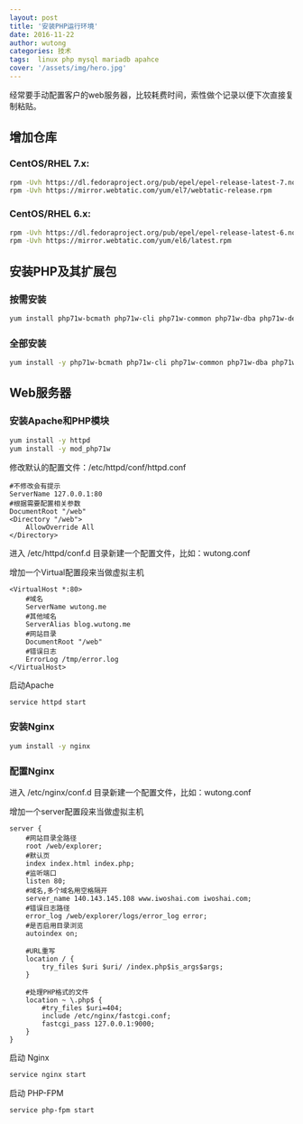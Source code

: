 ```yaml
---
layout: post
title: '安装PHP运行环境'
date: 2016-11-22
author: wutong
categories: 技术
tags:  linux php mysql mariadb apahce
cover: '/assets/img/hero.jpg'
---
```


经常要手动配置客户的web服务器，比较耗费时间，索性做个记录以便下次直接复制粘贴。


## 增加仓库

### CentOS/RHEL 7.x:

```bash
rpm -Uvh https://dl.fedoraproject.org/pub/epel/epel-release-latest-7.noarch.rpm
rpm -Uvh https://mirror.webtatic.com/yum/el7/webtatic-release.rpm
```

### CentOS/RHEL 6.x:

```bash
rpm -Uvh https://dl.fedoraproject.org/pub/epel/epel-release-latest-6.noarch.rpm
rpm -Uvh https://mirror.webtatic.com/yum/el6/latest.rpm
```

## 安装PHP及其扩展包

### 按需安装

```bash
yum install php71w-bcmath php71w-cli php71w-common php71w-dba php71w-devel php71w-embedded php71w-enchant php71w-fpm php71w-gd php71w-imap php71w-interbase php71w-intl php71w-ldap php71w-mbstring php71w-mcrypt php71w-mysqlnd php71w-odbc php71w-opcache php71w-pdo php71w-pdo_dblib php71w-pear php71w-pecl-apcu php71w-pecl-apcu-devel php71w-pecl-geoip php71w-pecl-igbinary php71w-pecl-igbinary-devel php71w-pecl-imagick php71w-pecl-imagick-devel php71w-pecl-memcached php71w-pecl-mongodb php71w-pecl-redis  php71w-pgsql php71w-process php71w-pspell php71w-recode php71w-snmp php71w-soap php71w-tidy php71w-xml php71w-xmlrpc
```

### 全部安装

```bash
yum install -y php71w-bcmath php71w-cli php71w-common php71w-dba php71w-devel php71w-embedded php71w-enchant php71w-fpm php71w-gd php71w-imap php71w-interbase php71w-intl php71w-ldap php71w-mbstring php71w-mcrypt php71w-mysql php71w-mysqlnd php71w-odbc php71w-opcache php71w-pdo php71w-pdo_dblib php71w-pear php71w-pecl-apcu php71w-pecl-apcu-devel php71w-pecl-geoip php71w-pecl-igbinary php71w-pecl-igbinary-devel php71w-pecl-imagick php71w-pecl-imagick-devel php71w-pecl-memcached php71w-pecl-mongodb php71w-pecl-redis php71w-pecl-xdebug php71w-pgsql php71w-phpdbg php71w-process php71w-pspell php71w-recode php71w-snmp php71w-soap php71w-tidy php71w-xml php71w-xmlrpc
```

## Web服务器

### 安装Apache和PHP模块

```bash
yum install -y httpd
yum install -y mod_php71w
```

修改默认的配置文件：/etc/httpd/conf/httpd.conf

```apacheconf
#不修改会有提示
ServerName 127.0.0.1:80
#根据需要配置相关参数
DocumentRoot "/web"
<Directory "/web">    
    AllowOverride All
</Directory>
```

进入 /etc/httpd/conf.d 目录新建一个配置文件，比如：wutong.conf

增加一个Virtual配置段来当做虚拟主机

```apacheconf
<VirtualHost *:80>
    #域名
    ServerName wutong.me
    #其他域名
    ServerAlias blog.wutong.me
    #网站目录
    DocumentRoot "/web"
    #错误日志
    ErrorLog /tmp/error.log
</VirtualHost>
```

启动Apache

```bash
service httpd start
```


### 安装Nginx 

```bash
yum install -y nginx
```

### 配置Nginx

进入 /etc/nginx/conf.d 目录新建一个配置文件，比如：wutong.conf

增加一个server配置段来当做虚拟主机

```nginx
server {
    #网站目录全路径
    root /web/explorer;
    #默认页
    index index.html index.php;
    #监听端口
    listen 80;
    #域名,多个域名用空格隔开
    server_name 140.143.145.108 www.iwoshai.com iwoshai.com;
    #错误日志路径
    error_log /web/explorer/logs/error_log error;
    #是否启用目录浏览
    autoindex on;

    #URL重写
    location / {
        try_files $uri $uri/ /index.php$is_args$args;
    }

    #处理PHP格式的文件
    location ~ \.php$ {
        #try_files $uri=404;
        include /etc/nginx/fastcgi.conf;
        fastcgi_pass 127.0.0.1:9000;
    }
}
```

启动 Nginx

```bash
service nginx start
```

启动 PHP-FPM

```bash
service php-fpm start
```